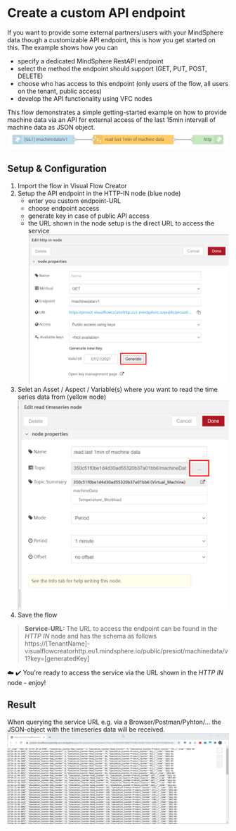 # Create a custom API endpoint

If you want to provide some external partners/users with your MindSphere data though a customizable API endpoint, this is how you get started on this. 
The example shows how you can 
- specify a dedicated MindSphere RestAPI endpoint
- select the method the endpoint should support (GET, PUT, POST, DELETE)
- choose who has access to this endpoint (only users of the flow, all users on the tenant, public access)
- develop the API functionality using VFC nodes

This flow demonstrates a simple getting-started example on how to provide machine data via an API for external access of the last 15min intervall of machine data as JSON object. 
![image](./doc/createCustomEndpoint.png)


## Setup & Configuration

1. Import the flow in Visual Flow Creator
2. Setup the API endpoint in the HTTP-IN node (blue node)
    - enter you custom endpoint-URL
    - choose endpoint access
    - generate key in case of public API access
    - the URL shown in the node setup is the direct URL to access the service
    ![image](./doc/setup_KeyGeneration.png)
3. Selet an Asset / Aspect / Variable(s) where you want to read the time series data from (yellow node)
![image](./doc/setup_selectAssetToRead.png)
4.  Save the flow 

> **Service-URL:** The URL to access the endpoint can be found in the *HTTP IN* node and has the schema as follows  
https://[TenantName]-visualflowcreatorhttp.eu1.mindsphere.io/public/presiot/machinedata/v1?key=[generatedKey]

:cloud: :heavy_check_mark: You're ready to access the service via the URL shown in the *HTTP IN* node - enjoy!

## Result

When querying the service URL e.g. via a Browser/Postman/Pyhton/... the JSON-object with the timeseries data will be received. 
![image](./doc/result.png)



